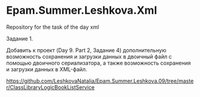 # Epam.Summer.Leshkova.Xml
Repository for the task of the day xml

Задание 1.

Добавить к проект (Day 9. Part 2, Задание 4) дополнительную возможность сохранения и загрузки данных в двоичный файл с помощью 
двоичного сериализатора, а также возможность сохранения и загрузки данных в XML-файл.

https://github.com/LeshkovaNatalia/Epam.Summer.Leshkova.09/tree/master/ClassLibraryLogicBookListService
